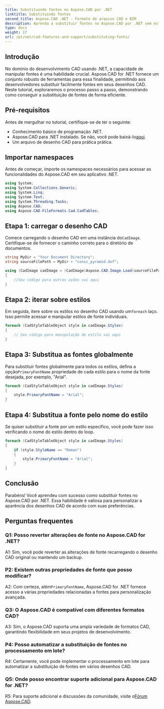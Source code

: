 ```yaml
---
title: Substituindo fontes no Aspose.CAD por .NET
linktitle: Substituindo fontes
second_title: Aspose.CAD .NET - Formato de arquivo CAD e BIM
description: Aprenda a substituir fontes no Aspose.CAD por .NET sem esforço. Siga nosso guia passo a passo para personalização eficiente de fontes em seus desenhos CAD.
type: docs
weight: 17
url: /pt/net/cad-features-and-support/substituting-fonts/
---
```

## Introdução

No domínio do desenvolvimento CAD usando .NET, a capacidade de manipular fontes é uma habilidade crucial. Aspose.CAD for .NET fornece um conjunto robusto de ferramentas para essa finalidade, permitindo aos desenvolvedores substituir facilmente fontes em seus desenhos CAD. Neste tutorial, exploraremos o processo passo a passo, demonstrando como conseguir a substituição de fontes de forma eficiente.

## Pré-requisitos

Antes de mergulhar no tutorial, certifique-se de ter o seguinte:

- Conhecimento básico de programação .NET.
-  Aspose.CAD para .NET instalado. Se não, você pode baixá-lo[aqui](https://releases.aspose.com/cad/net/).
- Um arquivo de desenho CAD para prática prática.

## Importar namespaces

Antes de começar, importe os namespaces necessários para acessar as funcionalidades do Aspose.CAD em seu aplicativo .NET.

```csharp
using System;
using System.Collections.Generic;
using System.Linq;
using System.Text;
using System.Threading.Tasks;
using Aspose.CAD;
using Aspose.CAD.FileFormats.Cad.CadTables;
```

## Etapa 1: carregar o desenho CAD

 Comece carregando o desenho CAD em uma instância do`CadImage`. Certifique-se de fornecer o caminho correto para o diretório de documentos.

```csharp
string MyDir = "Your Document Directory";
string sourceFilePath = MyDir + "conic_pyramid.dxf";

using (CadImage cadImage = (CadImage)Aspose.CAD.Image.Load(sourceFilePath))
{
    //Seu código para outras ações vai aqui
}
```

## Etapa 2: iterar sobre estilos

 Em seguida, itere sobre os estilos no desenho CAD usando um`foreach` laço. Isso permite acessar e manipular estilos de fonte individuais.

```csharp
foreach (CadStyleTableObject style in cadImage.Styles)
{
    // Seu código para manipulação de estilo vai aqui
}
```

## Etapa 3: Substitua as fontes globalmente

 Para substituir fontes globalmente para todos os estilos, defina a opção`PrimaryFontName` propriedade de cada estilo para o nome da fonte desejada, por exemplo, "Arial".

```csharp
foreach (CadStyleTableObject style in cadImage.Styles)
{
    style.PrimaryFontName = "Arial";
}
```

## Etapa 4: Substitua a fonte pelo nome do estilo

Se quiser substituir a fonte por um estilo específico, você pode fazer isso verificando o nome do estilo dentro do loop.

```csharp
foreach (CadStyleTableObject style in cadImage.Styles)
{
    if (style.StyleName == "Roman")
    {
        style.PrimaryFontName = "Arial";
    }
}
```

## Conclusão

Parabéns! Você aprendeu com sucesso como substituir fontes no Aspose.CAD por .NET. Essa habilidade é valiosa para personalizar a aparência dos desenhos CAD de acordo com suas preferências.

## Perguntas frequentes

### Q1: Posso reverter alterações de fonte no Aspose.CAD for .NET?

A1: Sim, você pode reverter as alterações de fonte recarregando o desenho CAD original ou mantendo um backup.

### P2: Existem outras propriedades de fonte que posso modificar?

A2: Com certeza, além`PrimaryFontName`, Aspose.CAD for .NET fornece acesso a várias propriedades relacionadas a fontes para personalização avançada.

### Q3: O Aspose.CAD é compatível com diferentes formatos CAD?

A3: Sim, o Aspose.CAD suporta uma ampla variedade de formatos CAD, garantindo flexibilidade em seus projetos de desenvolvimento.

### P4: Posso automatizar a substituição de fontes no processamento em lote?

R4: Certamente, você pode implementar o processamento em lote para automatizar a substituição de fontes em vários desenhos CAD.

### Q5: Onde posso encontrar suporte adicional para Aspose.CAD for .NET?

 R5: Para suporte adicional e discussões da comunidade, visite o[Fórum Aspose.CAD](https://forum.aspose.com/c/cad/19).


